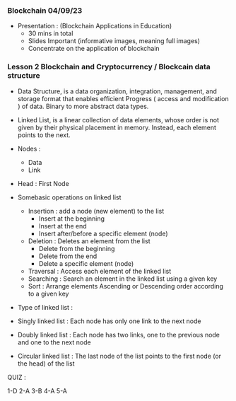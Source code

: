 ### Blockchain 04/09/23

- Presentation : (Blockchain Applications in Education)
  - 30 mins in total
  - Slides Important (informative images, meaning full images)
  - Concentrate on the application of blockchain

### Lesson 2 Blockchain and Cryptocurrency / Blockcain data structure

- Data Structure, is a data organization, integration, management, and storage format that enables efficient Progress ( access and modification ) of data. Binary to more abstract data types.
- Linked List, is a linear collection of data elements, whose order is not given by their physical placement in memory. Instead, each element points to the next. 

- Nodes : 
  - Data
  - Link
- Head : First Node

- Somebasic operations on linked list
  - Insertion : add a node (new element) to the list
    - Insert at the beginning
    - Insert at the end
    - Insert after/before a specific element (node)
  - Deletion : Deletes an element from the list
    - Delete from the beginning
    - Delete from the end
    - Delete a specific element (node)
  - Traversal : Access each element of the linked list
  - Searching : Search an element in the linked list using a given key
  - Sort : Arrange elements Ascending or Descending order according to a given key


- Type of linked list :
- Singly linked list : Each node has only one link to the next node
- Doubly linked list : Each node has two links, one to the previous node and one to the next node
- Circular linked list : The last node of the list points to the first node (or the head) of the list



QUIZ :

1-D
2-A
3-B
4-A
5-A